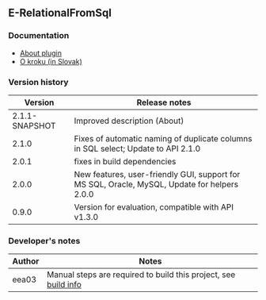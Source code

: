 E-RelationalFromSql
----------

### Documentation

* [About plugin](./doc/About.md)
* [O kroku (in Slovak)](./doc/About_sk.md)


### Version history

|Version          |Release notes                |
|-----------------|-----------------------------|
|2.1.1-SNAPSHOT | Improved description (About) |
|2.1.0            | Fixes of automatic naming of duplicate columns in SQL select; Update to API 2.1.0        |
|2.0.1            | fixes in build dependencies |
|2.0.0            | New features, user-friendly GUI, support for MS SQL, Oracle, MySQL, Update for helpers 2.0.0 |
|0.9.0            | Version for evaluation, compatible with API v1.3.0 |

### Developer's notes

|Author           |Notes                           |
|-----------------|--------------------------------|
|eea03            |Manual steps are required to build this project, see [build info](BUILD.md)    | 
